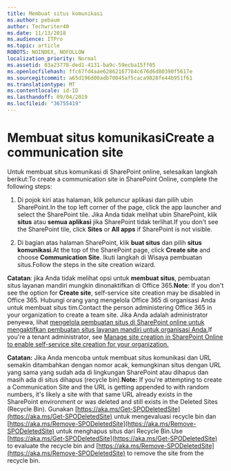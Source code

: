 ```yaml
---
title: Membuat situs komunikasi
ms.author: pebaum
author: Techwriter40
ms.date: 11/13/2018
ms.audience: ITPro
ms.topic: article
ROBOTS: NOINDEX, NOFOLLOW
localization_priority: Normal
ms.assetid: 03a23778-ded1-4131-ba9c-59ecba15ff05
ms.openlocfilehash: ffc67fd4aae62862167784c676d6d80390f5617e
ms.sourcegitcommit: a65d196d00adb70045af5caca9828fe44b951f61
ms.translationtype: MT
ms.contentlocale: id-ID
ms.lasthandoff: 09/04/2019
ms.locfileid: "36755419"
---
```

# <a name="create-a-communication-site"></a><span data-ttu-id="733f4-102">Membuat situs komunikasi</span><span class="sxs-lookup"><span data-stu-id="733f4-102">Create a communication site</span></span>

<span data-ttu-id="733f4-103">Untuk membuat situs komunikasi di SharePoint online, selesaikan langkah berikut:</span><span class="sxs-lookup"><span data-stu-id="733f4-103">To create a communication site in SharePoint Online, complete the following steps:</span></span> 
  
1. <span data-ttu-id="733f4-104">Di pojok kiri atas halaman, klik peluncur aplikasi dan pilih ubin SharePoint.</span><span class="sxs-lookup"><span data-stu-id="733f4-104">In the top left corner of the page, click the app launcher and select the SharePoint tile.</span></span> <span data-ttu-id="733f4-105">Jika Anda tidak melihat ubin SharePoint, klik **situs** atau **semua aplikasi** jika SharePoint tidak terlihat.</span><span class="sxs-lookup"><span data-stu-id="733f4-105">If you don't see the SharePoint tile, click **Sites** or **All apps** if SharePoint is not visible.</span></span> 
    
2. <span data-ttu-id="733f4-106">Di bagian atas halaman SharePoint, klik **buat situs** dan pilih **situs komunikasi**.</span><span class="sxs-lookup"><span data-stu-id="733f4-106">At the top of the SharePoint page, click **Create site** and choose **Communication Site**.</span></span> <span data-ttu-id="733f4-107">Ikuti langkah di Wisaya pembuatan situs.</span><span class="sxs-lookup"><span data-stu-id="733f4-107">Follow the steps in the site creation wizard.</span></span> 
    
 <span data-ttu-id="733f4-108">**Catatan**: jika Anda tidak melihat opsi untuk **membuat situs**, pembuatan situs layanan mandiri mungkin dinonaktifkan di Office 365.</span><span class="sxs-lookup"><span data-stu-id="733f4-108">**Note**: If you don't see the option for **Create site**, self-service site creation may be disabled in Office 365.</span></span> <span data-ttu-id="733f4-109">Hubungi orang yang mengelola Office 365 di organisasi Anda untuk membuat situs tim.</span><span class="sxs-lookup"><span data-stu-id="733f4-109">Contact the person administering Office 365 in your organization to create a team site.</span></span> <span data-ttu-id="733f4-110">Jika Anda adalah administrator penyewa, lihat [mengelola pembuatan situs di SharePoint online untuk mengaktifkan pembuatan situs layanan mandiri untuk organisasi Anda.](https://go.microsoft.com/fwlink/?linkid=2018780)</span><span class="sxs-lookup"><span data-stu-id="733f4-110">If you're a tenant administrator, see [Manage site creation in SharePoint Online to enable self-service site creation for your organization.](https://go.microsoft.com/fwlink/?linkid=2018780)</span></span>
  
 <span data-ttu-id="733f4-111">**Catatan:** Jika Anda mencoba untuk membuat situs komunikasi dan URL semakin ditambahkan dengan nomor acak, kemungkinan situs dengan URL yang sama yang sudah ada di lingkungan SharePoint atau dihapus dan masih ada di situs dihapus (recycle bin).</span><span class="sxs-lookup"><span data-stu-id="733f4-111">**Note:** If you're attempting to create a Communication Site and the URL is getting appended to with random numbers, it's likely a site with that same URL already exists in the SharePoint environment or was deleted and still exists in the Deleted Sites (Recycle Bin).</span></span> <span data-ttu-id="733f4-112">Gunakan [https://aka.ms/Get-SPODeletedSite](https://aka.ms/Get-SPODeletedSite) untuk mengevaluasi recycle bin dan [https://aka.ms/Remove-SPODeletedSite](https://aka.ms/Remove-SPODeletedSite) untuk menghapus situs dari Recycle Bin.</span><span class="sxs-lookup"><span data-stu-id="733f4-112">Use [https://aka.ms/Get-SPODeletedSite](https://aka.ms/Get-SPODeletedSite) to evaluate the recycle bin and [https://aka.ms/Remove-SPODeletedSite](https://aka.ms/Remove-SPODeletedSite) to remove the site from the recycle bin.</span></span> 
  

